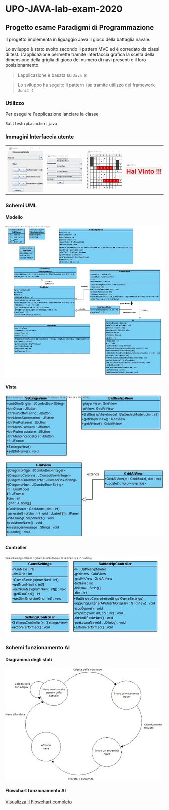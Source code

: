 # UPO-JAVA-lab-exam-2020
 
## Progetto esame Paradigmi di Programmazione

Il progetto implementa in liguaggio Java il gioco della battaglia navale.

Lo sviluppo è stato svolto secondo il pattern MVC ed è corredato da classi di test.
L'applicazione permette tramite interfaccia grafica la scelta della dimensione della griglia di gioco del numero di navi presenti e il loro posizionamento.

> Lapplicazione è basata su `Java 8`

> Lo sviluppo ha seguito il pattern `TDD` tramite utilizzo del framework `Junit 4`

### Utilizzo
Per eseguire l'applicazione lanciare la classe
```
BattleshipLauncher.java
```

### Immagini Interfaccia utente
<table>
 <tr>
  <td><img src="img/finestra_settings.jpg" alt="" width="200"/></td>
  <td><img src="img/finestra_posiziona.jpg" alt="" width="200"/</td>
  <td><img src="img/finestra_giocatore.jpg" alt="" width="200"/</td>
  <td><img src="img/finestra_messaggio.jpg" alt="" width="200"/</td>
 </tr>
</table>

### Schemi UML
#### Modello
<img src="img/UML_Model.jpg" alt=""/>

#### Vista
<img src="img/UML_View.jpg" alt=""/>

#### Controller
<img src="img/UML_Controller.jpg" alt=""/>

### Schemi funzionamento AI

#### Diagramma degli stati
<img src="img/Diag_stati_AI.jpeg" alt="" width="500px"/>

#### Flowchart funzionamento AI
[Visualizza il Flowchart completo](img/Diagramma_flowchart_ai.jpeg)
